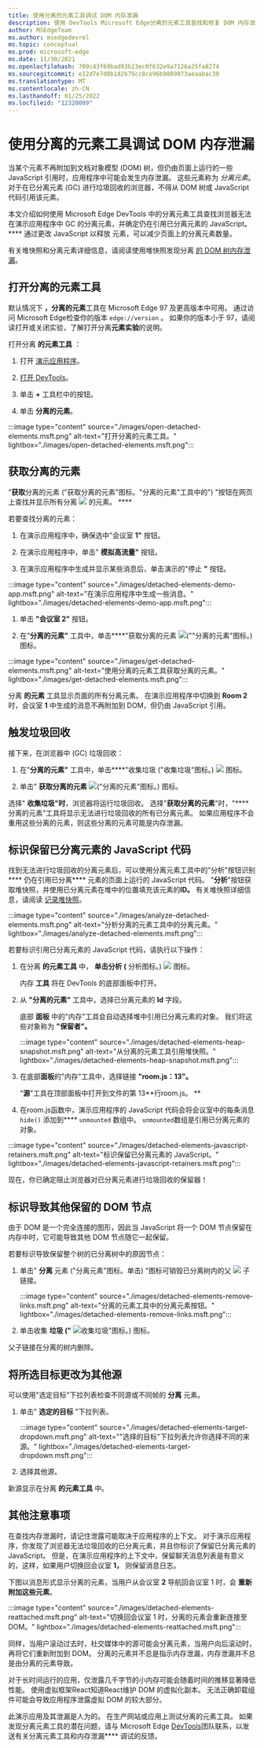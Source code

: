 ```yaml
---
title: 使用分离的元素工具调试 DOM 内存泄漏
description: 使用 DevTools Microsoft Edge分离的元素工具查找和修复 DOM 内存泄漏。
author: MSEdgeTeam
ms.author: msedgedevrel
ms.topic: conceptual
ms.prod: microsoft-edge
ms.date: 11/30/2021
ms.openlocfilehash: 709c43f69bad93b23ec0f632e9a7126a25fa8274
ms.sourcegitcommit: e12d7e7d8b182b79cc8ce96b9889073aeaabac30
ms.translationtype: MT
ms.contentlocale: zh-CN
ms.lasthandoff: 01/25/2022
ms.locfileid: "12320009"
---
```

# <a name="debug-dom-memory-leaks-with-the-detached-elements-tool"></a>使用分离的元素工具调试 DOM 内存泄漏

当某个元素不再附加到文档对象模型 (DOM) 树，但仍由页面上运行的一些 JavaScript 引用时，应用程序中可能会发生内存泄漏。 这些元素称为 *分离元素*。 对于在已分离元素 (GC) 进行垃圾回收的浏览器，不得从 DOM 树或 JavaScript 代码引用该元素。

本文介绍如何使用 Microsoft Edge DevTools 中的分离元素工具查找浏览器无法在演示应用程序中 GC 的分离元素，并确定仍在引用已分离元素的 JavaScript。 **** 通过更改 JavaScript 以释放 元素，可以减少页面上的分离元素数量。

有关堆快照和分离元素详细信息，请阅读使用堆快照发现分离 [的 DOM 树内存泄漏](index.md#discover-detached-dom-tree-memory-leaks-with-heap-snapshots)。


<!-- ====================================================================== -->
## <a name="open-the-detached-elements-tool"></a>打开分离的元素工具

默认情况下 **，分离的元素**工具在 Microsoft Edge 97 及更高版本中可用。 通过访问 Microsoft Edge检查你的版本 `edge://version` 。 如果你的版本小于 97，请阅读打开或[](../experimental-features/index.md#turning-an-experiment-on-or-off)关闭实验，了解打开分离**元素实验**的说明。

打开分离 **的元素工具** ：

1. 打开 [演示应用程序](https://microsoftedge.github.io/Demos/detached-elements/)。

1. [打开 DevTools](../open/index.md)。

1. 单击 **+** 工具栏中的按钮。

1. 单击 **分离的元素**。

:::image type="content" source="./images/open-detached-elements.msft.png" alt-text="打开分离的元素工具。" lightbox="./images/open-detached-elements.msft.png":::


<!-- ====================================================================== -->
## <a name="get-detached-elements"></a>获取分离的元素

"**获取**分离的元素 ("获取分离的元素"图标。"分离的元素"工具中的") "按钮在网页上查找并显示所有分离 ![ ](images/get-detached-elements-icon-light-mode.png) 的元素。 ****

若要查找分离的元素：

1. 在演示应用程序中，确保选中"会议室 **1"** 按钮。

1. 在演示应用程序中，单击" **模拟高流量"** 按钮。

1. 在演示应用程序中生成并显示某些消息后，单击演示的"停止 **"** 按钮。

:::image type="content" source="./images/detached-elements-demo-app.msft.png" alt-text="在演示应用程序中生成一些消息。" lightbox="./images/detached-elements-demo-app.msft.png":::

1. 单击 **"会议室 2"** 按钮。

1. 在"**分离的元素"** 工具中，单击****"获取分离的元素 ![ (""分离的元素"图标。) ](images/get-detached-elements-icon-light-mode.png) 图标。

:::image type="content" source="./images/get-detached-elements.msft.png" alt-text="使用分离的元素工具获取分离的元素。" lightbox="./images/get-detached-elements.msft.png":::

分离 **的元素** 工具显示页面的所有分离元素。  在演示应用程序中切换到 **Room 2** 时，会议室 **1** 中生成的消息不再附加到 DOM，但仍由 JavaScript 引用。


<!-- ====================================================================== -->
## <a name="trigger-garbage-collection"></a>触发垃圾回收

接下来，在浏览器中 (GC) 垃圾回收：

1. 在"**分离的元素"** 工具中，单击****"收集垃圾 ("收集垃圾"图标。) ![ ](images/collect-garbage-icon-light-mode.png) 图标。

1. 单击" **获取分离的元素** ![ ("分离的元素"图标。) ](images/get-detached-elements-icon-light-mode.png) 图标。

选择" **收集垃圾"时**，浏览器将运行垃圾回收。 选择"**获取分离的元素**"时，"**** 分离的元素"工具将显示无法进行垃圾回收的所有已分离元素。 如果应用程序不会重用这些分离的元素，则这些分离的元素可能是内存泄漏。


<!-- ====================================================================== -->
## <a name="identify-the-javascript-code-that-retains-detached-elements"></a>标识保留已分离元素的 JavaScript 代码

找到无法进行垃圾回收的分离元素后，可以使用分离元素工具中的"分析"按钮识别**** 仍在引用已分离**** 元素的页面上运行的 JavaScript 代码。 "**分析**"按钮获取堆快照，并使用已分离元素在堆中的位置填充该元素的**ID。** 有关堆快照详细信息，请阅读 [记录堆快照](heap-snapshots.md)。

:::image type="content" source="./images/analyze-detached-elements.msft.png" alt-text="分析分离的元素工具中的分离元素。" lightbox="./images/analyze-detached-elements.msft.png":::

若要标识引用已分离元素的 JavaScript 代码，请执行以下操作：

1. 在分离 **的元素工具** 中， **单击分析 (** 分析图标。) ![ ](images/analyze-icon-light-mode.png) 图标。

    内存 **工具** 将在 DevTools 的底部面板中打开。

1. 从 **"分离的元素"** 工具中，选择已分离元素的 **Id** 字段。

   底部 **面板** 中的"内存"工具会自动选择堆中引用已分离元素的对象。 我们将这些对象称为 **"保留者"。**

   :::image type="content" source="./images/detached-elements-heap-snapshot.msft.png" alt-text="从分离的元素工具引用堆快照。" lightbox="./images/detached-elements-heap-snapshot.msft.png":::

1. 在底部**面板**的"内存"工具中，选择链接 **"room.js：13"。**

   "**源**"工具在顶部面板中打开到文件的第 13**行room.js。 **

1. 在room.js函数中，演示应用程序的 JavaScript 代码会将会议室中的每条消息 `hide()` 添加到**** `unmounted` 数组中。 `unmounted`数组是引用已分离元素的对象。

:::image type="content" source="./images/detached-elements-javascript-retainers.msft.png" alt-text="标识保留已分离元素的 JavaScript。" lightbox="./images/detached-elements-javascript-retainers.msft.png":::

现在，你已确定阻止浏览器对已分离元素进行垃圾回收的保留器！


<!-- ====================================================================== -->
## <a name="identify-the-dom-node-causing-others-to-be-retained"></a>标识导致其他保留的 DOM 节点

由于 DOM 是一个完全连接的图形，因此当 JavaScript 将一个 DOM 节点保留在内存中时，它可能导致其他 DOM 节点随它一起保留。

若要标识导致保留整个树的已分离树中的原因节点：

1.  单击" **分离** 元素 ("分离元素"图标。单击) "图标可销毁已分离树内的父 ![ ](images/detach-elements-icon-light-mode.png) 子链接。

    :::image type="content" source="./images/detached-elements-remove-links.msft.png" alt-text="分离的元素工具中的分离元素按钮。" lightbox="./images/detached-elements-remove-links.msft.png":::

1.  单击收集 **垃圾 ("** ![ 收集垃圾"图标。) ](images/collect-garbage-icon-light-mode.png) 图标。

父子链接在分离的树内删除。


<!-- ====================================================================== -->
## <a name="change-the-selected-target-to-a-different-origin"></a>将所选目标更改为其他源

可以使用"选定目标"下拉列表检查不同源或不同帧的 **分离** 元素。 

1.  单击" **选定的目标** "下拉列表。

    :::image type="content" source="./images/detached-elements-target-dropdown.msft.png" alt-text="&quot;选择的目标&quot;下拉列表允许你选择不同的来源。" lightbox="./images/detached-elements-target-dropdown.msft.png":::

1.  选择其他源。

新源显示在分离 **的元素工具** 中。

   
<!-- ====================================================================== -->
## <a name="additional-considerations"></a>其他注意事项

在查找内存泄漏时，请记住泄露可能取决于应用程序的上下文。 对于演示应用程序，你发现了浏览器无法垃圾回收的已分离元素，并且你标识了保留已分离元素的 JavaScript。 但是，在演示应用程序的上下文中，保留聊天消息列表是有意义的，这样，如果用户切换回会议室 **1，** 则保留消息日志。

下图以消息形式显示分离的元素，当用户从会议室 **2** 导航回会议室 1 时，会 **重新附加这些元素**。 

:::image type="content" source="./images/detached-elements-reattached.msft.png" alt-text="切换回会议室 1 时，分离的元素会重新连接至 DOM。" lightbox="./images/detached-elements-reattached.msft.png":::

同样，当用户滚动过去时，社交媒体中的源可能会分离元素，当用户向后滚动时，再将它们重新附加到 DOM。 分离的元素并不总是指示内存泄漏，内存泄漏并不总是由分离的元素导致。

对于长时间运行的应用，仅泄露几千字节的小内存可能会随着时间的推移显著降低性能。 使用虚拟框架React知道React维护 DOM 的虚拟化副本。 无法正确卸载组件可能会导致应用程序泄露虚拟 DOM 的较大部分。

此演示应用及其泄漏是人为的。 在生产网站或应用上测试分离的元素工具。 如果发现分离元素工具的潜在问题，请与 Microsoft Edge [DevTools](../contact.md)团队联系，以发送有关分离元素工具和内存泄漏**** 调试的反馈。
